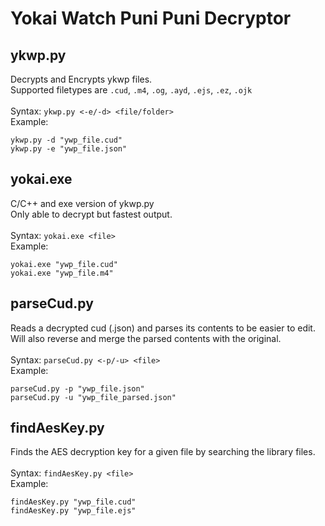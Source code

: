 # Yokai Watch Puni Puni Decryptor

## ykwp.py
Decrypts and Encrypts ykwp files.<br>
Supported filetypes are ```.cud```, ```.m4```, ```.og```, ```.ayd```, ```.ejs```, ```.ez```, ```.ojk```<br>
<br>Syntax: ```ykwp.py <-e/-d> <file/folder>```<br>
Example:
```
ykwp.py -d "ywp_file.cud"
ykwp.py -e "ywp_file.json"
```

## yokai.exe
C/C++ and exe version of ykwp.py<br>
Only able to decrypt but fastest output.<br>
<br>Syntax:
```yokai.exe <file>```<br>
Example:
```
yokai.exe "ywp_file.cud"
yokai.exe "ywp_file.m4"
```

## parseCud.py
Reads a decrypted cud (.json) and parses its contents to be easier to edit.<br>
Will also reverse and merge the parsed contents with the original.<br>
<br>Syntax:
```parseCud.py <-p/-u> <file>```<br>
Example:
```
parseCud.py -p "ywp_file.json"
parseCud.py -u "ywp_file_parsed.json"
```

## findAesKey.py
Finds the AES decryption key for a given file by searching the library files.<br>
<br>Syntax: ```findAesKey.py <file>```<br>
Example:
```
findAesKey.py "ywp_file.cud"
findAesKey.py "ywp_file.ejs"
```
